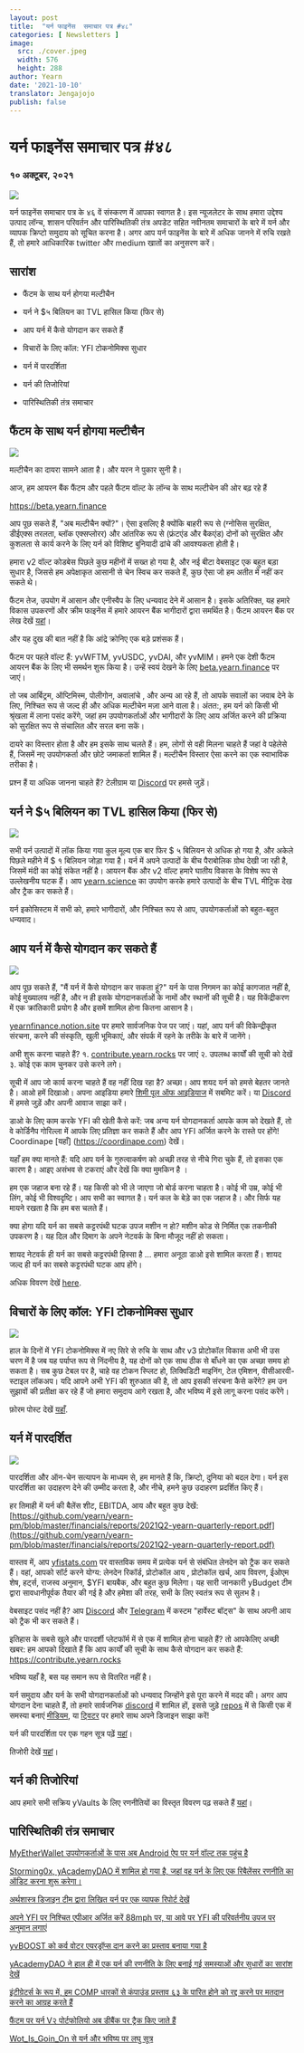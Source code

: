 ```yaml
---
layout: post
title:  "यर्न फाइनेंस  समाचार पत्र #४८"
categories: [ Newsletters ]
image:
  src: ./cover.jpeg
  width: 576
  height: 288
author: Yearn
date: '2021-10-10'
translator: Jengajojo
publish: false
---
```


# यर्न फाइनेंस  समाचार पत्र #४८ 

### १० अक्टूबर, २०२१

![](/_posts/_newsletters/Yearn-Finance-Newsletter-48/cover.jpeg?w=880&h=440)

यर्न फाइनेंस समाचार पत्र के ४६ वें संस्करण में आपका स्वागत है। इस न्यूजलेटर के साथ हमारा उद्देश्य उत्पाद लॉन्च, शासन परिवर्तन और पारिस्थितिकी तंत्र अपडेट सहित नवीनतम समाचारों के बारे में यर्न और व्यापक क्रिप्टो समुदाय को सूचित करना है। अगर आप यर्न फाइनेंस के बारे में अधिक जानने में रुचि रखते हैं, तो हमारे आधिकारिक twitter और medium खातों का अनुसरण करें।

## सारांश

-   फैंटम के साथ यर्न होगया मल्टीचैन
    
-   यर्न ने $५ बिलियन का TVL हासिल किया (फिर से)
    
-   आप यर्न में कैसे योगदान कर सकते हैं
    
-   विचारों के लिए कॉल: YFI टोकनोमिक्स सुधार
    
-   यर्न में पारदर्शिता
    
-   यर्न की तिजोरियां
    
-   पारिस्थितिकी तंत्र समाचार

## फैंटम के साथ यर्न होगया मल्टीचैन

![](/_posts/_newsletters/Yearn-Finance-Newsletter-48/image2.jpg?w=1280&h=1271)

मल्टीचैन का दायरा सामने आता है। और यरन ने पुकार सुनी है। 

आज, हम आयरन बैंक फैंटम और पहले फैंटम वॉल्ट के लॉन्च के साथ मल्टीचेन की ओर बढ़ रहे हैं

https://beta.yearn.finance

आप पूछ सकते हैं, "अब मल्टीचैन क्यों?"। ऐसा इसलिए है क्योंकि बाहरी रूप से (ग्नोसिस सुरक्षित, डीईएक्स तरलता, ब्लॉक एक्सप्लोरर) और आंतरिक रूप से (फ्रंटएंड और बैकएंड) दोनों को सुरक्षित और कुशलता से कार्य करने के लिए यर्न को विशिष्ट बुनियादी ढांचे की आवश्यकता होती है। 

हमारा v2 वॉल्ट कोडबेस पिछले कुछ महीनों में सख्त हो गया है, और नई बीटा वेबसाइट एक बहुत बड़ा सुधार है, जिससे हम अपेक्षाकृत आसानी से चेन स्विच कर सकते हैं, कुछ ऐसा जो हम अतीत में नहीं कर सकते थे।

फैंटम तेज, उपयोग में आसान और एनीस्वैप के लिए धन्यवाद देने में आसान है। इसके अतिरिक्त, यह हमारे विकास उपकरणों और क्रीम फाइनेंस में हमारे आयरन बैंक भागीदारों द्वारा समर्थित है। फैंटम आयरन बैंक पर लेख देखें [यहां](https://medium.com/cream-finance/c-r-e-a-m-dd4982004bb9)।

और यह दुख की बात नहीं है कि आंद्रे क्रोनिए एक बड़े प्रशंसक हैं।

फैंटम पर पहले वॉल्ट हैं: yvWFTM, yvUSDC, yvDAI, और yvMIM। हमने एक देशी फैंटम आयरन बैंक के लिए भी समर्थन शुरू किया है। उन्हें स्वयं देखने के लिए [beta.yearn.finance](https://beta.yearn.finance) पर जाएं।

तो जब आर्बिट्रम, ऑप्टिमिस्म, पोलीगोन, अवालांचे , और अन्य आ रहे हैं, तो आपके सवालों का जवाब देने के लिए, निश्चित रूप से जल्द ही और अधिक मल्टीचेन मज़ा आने वाला है। अंतत:, हम यर्न को किसी भी श्रृंखला में लाना पसंद करेंगे, जहां हम उपयोगकर्ताओं और भागीदारों के लिए आय अर्जित करने की प्रक्रिया को सुरक्षित रूप से संचालित और सरल बना सकें।

दायरे का विस्तार होता है और हम इसके साथ चलते हैं। हम, लोगों से वही मिलना चाहते हैं जहां वे पहेलेसे हैं, जिसमें नए उपयोगकर्ता और छोटे जमाकर्ता शामिल हैं। मल्टीचैन विस्तार ऐसा करने का एक स्वाभाविक तरीका है।

प्रश्न हैं या अधिक जानना चाहते हैं? टेलीग्राम या [Discord](https://discord.com/invite/SNPvCpjRET) पर हमसे जुड़ें।

## यर्न ने $५ बिलियन का TVL हासिल किया (फिर से)

 ![](/_posts/_newsletters/Yearn-Finance-Newsletter-48/image3.jpg?w=1456&h=1092)

सभी यर्न उत्पादों में लॉक किया गया कुल मूल्य एक बार फिर $ ५ बिलियन से अधिक हो गया है, और अकेले पिछले महीने में $ १  बिलियन जोड़ा गया है। यर्न में अपने उत्पादों के बीच पैराबोलिक ग्रोथ देखी जा रही है, जिसमें मंदी का कोई संकेत नहीं है। आयरन बैंक और v2 वॉल्ट हमारे घातीय विकास के विशेष रूप से उल्लेखनीय घटक हैं। आप [yearn.science](https://yearn.science/) का उपयोग करके हमारे उत्पादों के बीच TVL मीट्रिक देख और ट्रैक कर सकते हैं।

यर्न इकोसिस्टम में सभी को, हमारे भागीदारों, और निश्चित रूप से आप, उपयोगकर्ताओं को बहुत-बहुत धन्यवाद।

## आप यर्न में कैसे योगदान कर सकते हैं

 ![](/_posts/_newsletters/Yearn-Finance-Newsletter-48/image4.jpg?w=973&h=651)

आप पूछ सकते हैं, "मैं यर्न में कैसे योगदान कर सकता हूं?" यर्न के पास निगमन का कोई कागजात नहीं है, कोई मुख्यालय नहीं है, और न ही इसके योगदानकर्ताओं के नामों और स्थानों की सूची है। यह विकेंद्रीकरण में एक क्रांतिकारी प्रयोग है और इसमें शामिल होना कितना आसान है।

[yearnfinance.notion.site](https://yearnfinance.notion.site) पर हमारे सार्वजनिक पेज पर जाएं। यहां, आप यर्न की विकेन्द्रीकृत संरचना, करने की संस्कृति, खुली भूमिकाएं, और संपर्क में रहने के तरीके के बारे में जानेंगे।

अभी शुरू करना चाहते हैं? १. [contribute.yearn.rocks](https://contribute.yearn.rocks) पर जाएं २. उपलब्ध कार्यों की सूची को देखें ३. कोई एक काम चुनकर उसे करने लगे। 

सूची में आप जो कार्य करना चाहते हैं वह नहीं दिख रहा है? अच्छा। आप शयद यर्न को हमसे बेहतर जानते है। आओ हमें दिखाओ। अपना आइडिया हमारे [शिमी पूल ऑफ आइडियाज](https://yearnfinance.notion.site/Pool-of-Ideas-d75383ade9154d8bb6163388c6c2b39b) में सबमिट करें। या [Discord](https://discord.com/invite/6PNv2nF) में हमसे जुड़ें और अपनी आवाज साझा करें।

डाओ के लिए काम करके YFI  की खेती कैसे करें: जब अन्य यर्न योगदानकर्ता आपके काम को देखते हैं, तो वे कोर्डिनैप गोरिल्ला में आपके लिए प्रतिज्ञा कर सकते हैं और आप YFI अर्जित करने के रास्ते पर होंगे! Coordinape [यहाँ] (https://coordinape.com) देखें।

यहाँ हम क्या मानते हैं: यदि आप यर्न के गुरुत्वाकर्षण को अच्छी तरह से नीचे गिरा चुके हैं, तो इसका एक कारण है। आइए असंभव से टकराएं और देखें कि क्या मुमकिन है ।

हम एक जहाज बना रहे हैं। यह किसी को भी ले जाएगा जो बोर्ड करना चाहता है। कोई भी उम्र, कोई भी लिंग, कोई भी विश्वदृष्टि। आप सभी का स्वागत है। यर्न कल के बेड़े का एक जहाज है। और सिर्फ यह मायने रखता है कि हम बस चलते हैं।

क्या होगा यदि यर्न का सबसे कट्टरपंथी घटक उपज मशीन न हो? मशीन कोड से निर्मित एक तकनीकी उपकरण है। यह दिल और दिमाग के अपने नेटवर्क के बिना मौजूद नहीं हो सकता।

शायद नेटवर्क ही यर्न का सबसे कट्टरपंथी हिस्सा है ... हमारा अनूठा डाओ इसे शामिल करता  हैं। शायद जल्द ही यर्न का सबसे कट्टरपंथी घटक आप होंगे।

अधिक विवरण देखें [here](https://twitter.com/iearnfinance/status/1445799269189881864?s=20).

## विचारों के लिए कॉल: YFI टोकनोमिक्स सुधार

![](/_posts/_newsletters/Yearn-Finance-Newsletter-48/image5.jpg?w=1456&h=997)

हाल के दिनों में YFI टोकनोमिक्स में नए सिरे से रुचि के साथ और v3 प्रोटोकॉल विकास अभी भी उस चरण में है जब यह पर्याप्त रूप से निंदनीय है, यह दोनों को एक साथ ठीक से बाँधने का एक अच्छा समय हो सकता है। सब कुछ टेबल पर है, चाहे वह टोकन स्प्लिट हो, लिक्विडिटी माइनिंग, टेल एमिशन, वीसीआरवी-स्टाइल लॉकअप। यदि आपने अभी YFI की शुरुआत की है, तो आप इसकी संरचना कैसे करेंगे? हम उन सुझावों की प्रतीक्षा कर रहे हैं जो हमारा समुदाय आगे रखता है, और भविष्य में इसे लागू करना पसंद करेंगे।

फ़ोरम पोस्ट देखें [यहाँ](https://gov.yearn.finance/t/call-for-ideas-yfi-tokenomics-revamp/11573/8).

## यर्न में पारदर्शित

![](/_posts/_newsletters/Yearn-Finance-Newsletter-48/image6.jpg?w=1260&h=820)

पारदर्शिता और ऑन-चेन सत्यापन के माध्यम से, हम मानते हैं कि, क्रिप्टो, दुनिया को बदल देगा। यर्न इस पारदर्शिता का उदाहरण देने की उम्मीद करता है, और नीचे, हमने कुछ उदाहरण प्रदर्शित किए हैं।

हर तिमाही में यर्न की बैलेंस शीट, EBITDA, आय और बहुत कुछ देखें: [https://github.com/yearn/yearn-pm/blob/master/financials/reports/2021Q2-yearn-quarterly-report.pdf](https://github.com/yearn/yearn-pm/blob/master/financials/reports/2021Q2-yearn-quarterly-report.pdf)

वास्तव में, आप [yfistats.com](https://www.yfistats.com/) पर वास्तविक समय में प्रत्येक यर्न से संबंधित लेनदेन को ट्रैक कर सकते हैं। वहां, आपको सॉर्ट करने योग्य: लेनदेन रिकॉर्ड, प्रोटोकॉल आय , प्रोटोकॉल खर्च, आय विवरण, ईओएम शेष, हर्ट्स, राजस्व अनुमान, $YFI बायबैक, और बहुत कुछ मिलेगा। यह सारी जानकारी yBudget टीम द्वारा सावधानीपूर्वक तैयार की गई है और हमेशा की तरह, सभी के लिए स्वतंत्र रूप से सुलभ है।

वेबसाइट पसंद नहीं है? आप [Discord](https://discord.com/invite/6PNv2nF) और [Telegram](https://t.me/yfi_harvest_tracker) में कस्टम "हार्वेस्ट बॉट्स" के साथ अपनी आय को ट्रैक भी कर सकते हैं।

इतिहास के सबसे खुले और पारदर्शी प्लेटफॉर्म में से एक में शामिल होना चाहते हैं? तो आपकेलिए अच्छी खबर: हम आपको दिखाते हैं कि आप कार्यों की सूची के साथ कैसे योगदान कर सकते हैं: https://contribute.yearn.rocks

भविष्य यहाँ है, बस यह समान रूप से वितरित नहीं है।

यर्न समुदाय और यर्न के सभी योगदानकर्ताओं को धन्यवाद जिन्होंने इसे पूरा करने में मदद की। अगर आप योगदान देना चाहते हैं, तो हमारे सार्वजनिक [discord](https://discord.gg/8rF374XkXy) में शामिल हों, इससे जुड़े [repos](https://github.com/yearn) में से किसी एक में समस्या बनाएं [मीडियम](https://medium.com/iearn/yearn-ui-v3-0-a194355bdb1f), या [ट्विटर](https://twitter.com/iearnfinance) पर हमारे साथ अपने डिजाइन साझा करें!

यर्न की पारदर्शिता पर एक गहन सूत्र पढ़ें [यहां](https://twitter.com/iearnfinance/status/1445143482830446600?s=20)।

तिजोरी देखें [यहां](http://yearn.finance/vaults)।

## यर्न की तिजोरियां

आप हमारे सभी सक्रिय yVaults के लिए रणनीतियों का विस्तृत विवरण पढ़ सकते हैं [यहां](https://medium.com/yearn-state-of-the-vaults/the-vaults-at-yearn-9237905ffed3)।

## पारिस्थितिकी तंत्र समाचार

[MyEtherWallet उपयोगकर्ताओं के पास अब Android ऐप पर यर्न वॉल्ट तक पहुंच है](https://twitter.com/myetherwallet/status/1443283619867414537)

[Storming0x, yAcademyDAO में शामिल हो गया है, जहां वह यर्न के लिए एक रिबैलेंसर रणनीति का ऑडिट करना शुरू करेगा।](https://twitter.com/yAcademyDAO/status/1443138482604371974)

[अर्थशास्त्र डिजाइन टीम द्वारा लिखित यर्न पर एक व्यापक रिपोर्ट देखें](https://econteric.com/fundamentals/yearn-finance/)

[अपने YFI पर निश्चित एपीआर अर्जित करें 88mph पर, या आवे पर YFI की परिवर्तनीय उपज पर अनुमान लगाएं](https://twitter.com/88mphapp/status/1445880439420325889)

[yvBOOST को कर्व वोटर एयरड्रॉप्स दान करने का प्रस्ताव बनाया गया है](https://gov.yearn.finance/t/donate-curve-voter-airdrops-to-yvboost/11587)

[yAcademyDAO ने हाल ही में एक यर्न की रणनीति के लिए बनाई गई समस्याओं और सुधारों का सारांश देखें](https://twitter.com/yAcademyDAO/status/1445414387573997569)

[इंटीग्रेटर्स के रूप में, हम COMP धारकों से कंपाउंड प्रस्ताव ६३ के पारित होने को रद्द करने पर मतदान करने का आग्रह करते हैं](https://twitter.com/bantg/status/1445312250827390979?s=20)

[फैंटम पर यर्न V२ पोर्टफोलियो अब डीबैंक पर ट्रैक किए जाते हैं](https://twitter.com/DeBankDeFi/status/1446624448744886273)

[Wot\_Is\_Goin\_On  से यर्न और भविष्य पर लघु सूत्र](https://twitter.com/Wot_Is_Goin_On/status/1446540007292952579)

